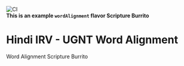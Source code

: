 ![CI](https://github.com/bible-technology/sb_wordAlignment/workflows/CI/badge.svg?branch=master)  
__This is an example `wordAlignment` flavor Scripture Burrito__   

# Hindi IRV - UGNT Word Alignment
Word Alignment Scripture Burrito
